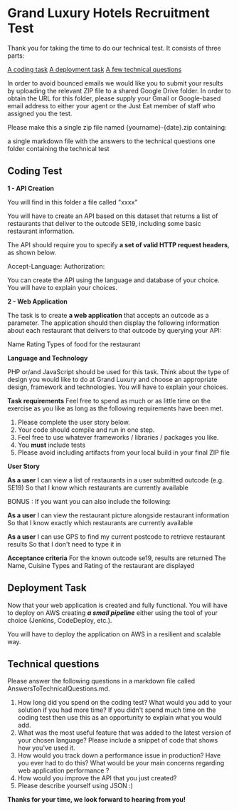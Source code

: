 # Grand Luxury Hotels Recruitment Test


Thank you for taking the time to do our technical test. It consists of three parts:

[A coding task](https://github.com/GrandLuxuryGroup/GLH.RecruitmentTests)
[A deployment task](https://github.com/GrandLuxuryGroup/GLH.RecruitmentTests)
[A few technical questions](https://github.com/GrandLuxuryGroup/GLH.RecruitmentTests)

In order to avoid bounced emails we would like you to submit your results by uploading the relevant ZIP file to a shared Google Drive folder. In order to obtain the URL for this folder, please supply your Gmail or Google-based email address to either your agent or the Just Eat member of staff who assigned you the test.

Please make this a single zip file named {yourname}-{date}.zip containing:

a single markdown file with the answers to the technical questions
one folder containing the technical test


## Coding Test


**1 - API Creation**

You will find in this folder a file called "xxxx"  

You will have to create an API based on this dataset that returns a list of restaurants that deliver to the outcode SE19, including some basic restaurant information.

The API should require you to specify **a set of valid HTTP request headers**, as shown below. 

Accept-Language: 
Authorization: 

You can create the API using the language and database of your choice. You will have to explain your choices. 

**2 - Web Application** 

The task is to create **a web application** that accepts an outcode as a parameter. The application should then display the following information about each restaurant that delivers to that outcode by querying your API:

Name
Rating
Types of food for the restaurant

**Language and Technology** 

PHP  or/and  JavaScript should be used for this task.
Think about the type of design you would like to do at Grand Luxury and choose an appropriate design, framework and technologies.
You will have to explain your choices. 

**Task requirements**
Feel free to spend as much or as little time on the exercise as you like as long as the following requirements have been met.

 1. Please complete the user story below. 
 2. Your code should compile and run in one step. 
 3. Feel free to use whatever frameworks / libraries / packages you like.
 4. You **must** include tests
 5. Please avoid including artifacts from your local build in your final ZIP file

**User Story**

**As a user** 
I can view a list of restaurants in a user submitted outcode (e.g. SE19)
So that I know which restaurants are currently available

BONUS : If you want you can also include the following:

**As a user** 
I can view the restaurant picture alongside restaurant information
So that I know exactly which restaurants are currently available

**As a user** 
I can use GPS to find my current postcode to retrieve restaurant results
So that I don't need to type it in

**Acceptance criteria**
For the known outcode se19, results are returned
The Name, Cuisine Types and Rating of the restaurant are displayed


## Deployment Task

Now that your web application is created and fully functional.  You will have to deploy on AWS creating ***a small pipeline*** either using the tool of your choice (Jenkins, CodeDeploy, etc.).

You will have to deploy the application on AWS in a resilient and scalable way. 


## Technical questions


Please answer the following questions in a markdown file called AnswersToTechnicalQuestions.md.

 1. How long did you spend on the coding test? What would you add to your solution if you had more time? If you didn't   spend much time on the coding test then use this as an opportunity to explain what you would add. 
 2. What was the most useful feature that was added to the latest version of your chosen language? Please include a snippet of code that shows how you've used it.
 3. How would you track down a performance issue in production? Have you ever had to do this? What would be your main concerns regarding web application performance ? 
 4. How would you improve the API that you just created? 
 5. Please describe yourself using JSON :)

**Thanks for your time, we look forward to hearing from you!**
